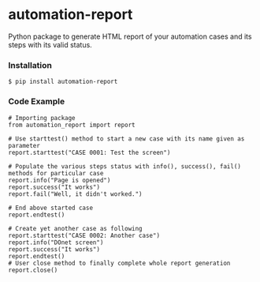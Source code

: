 # automation-report

Python package to generate HTML report of your automation cases and its steps with its valid status.


### Installation
```
$ pip install automation-report
```

### Code Example
```
# Importing package
from automation_report import report

# Use starttest() method to start a new case with its name given as parameter
report.starttest("CASE 0001: Test the screen")

# Populate the various steps status with info(), success(), fail() methods for particular case
report.info("Page is opened")
report.success("It works")
report.fail("Well, it didn't worked.")

# End above started case
report.endtest()

# Create yet another case as following
report.starttest("CASE 0002: Another case")
report.info("DOnet screen")
report.success("It works")
report.endtest()
# User close method to finally complete whole report generation
report.close()
```